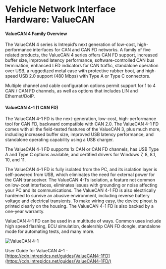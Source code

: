 # Vehicle Network Interface Hardware: ValueCAN

#### **ValueCAN 4 Family Overview**

The ValueCAN 4 series is Intrepid’s next generation of low-cost, high-performance interfaces for CAN and CAN FD networks. A family of five related products, the ValueCAN 4 series offers CAN FD support, increased buffer size, improved latency performance, software-controlled CAN bus termination, enhanced LED indicators for CAN traffic, standalone operation over USB, a ruggedized metal case with protective rubber boot, and high-speed USB 2.0 support (480 Mbps) with Type A or Type C connectors.

Multiple channel and cable configuration options permit support for 1 to 4 CAN / CAN FD channels, as well as options that includes LIN and Ethernet/DoIP.

#### **ValueCAN 4-1 (1 CAN FD)**

The ValueCAN 4-1 FD is the next-generation, low-cost, high-performance tool for CAN FD, backward compatible with CAN 2.0. The ValueCAN 4-1 FD comes with all the field-tested features of the ValueCAN 3, plus much more, including increased buffer size, improved USB latency performance, and standalone operating capability using a USB charger.&#x20;

The ValueCAN 4-1 FD supports 1x CAN or CAN FD channels, has USB Type A and Type C options available, and certified drivers for Windows 7, 8, 8.1, 10, and 11.

The ValueCAN 4-1 FD is fully isolated from the PC, and its isolation layer is self-powered from USB, which eliminates the need for external power for the CAN transceiver. The ValueCAN 4-1’s isolation, a feature not common on low-cost interfaces, eliminates issues with grounding or noise affecting your PC and its communications. The ValueCAN 4-1 FD is also electrically hardened to survive an abusive environment, including reverse battery voltage and electrical transients. To make wiring easy, the device pinout is printed clearly on the housing. The ValueCAN 4-1 FD is also backed by a one-year warranty.

ValueCAN 4-1 FD can be used in a multitude of ways. Common uses include high speed flashing, ECU simulation, dealership CAN FD dongle, standalone mode for automating tests, and many more.&#x20;

![ValueCAN 4-1](../../.gitbook/assets/ValueCAN-4-1\_lights\_900pix.png)

User Guide for ValueCAN 4-1 - [https://cdn.intrepidcs.net/guides/ValueCAN4-1FD](https://cdn.intrepidcs.net/guides/ValueCAN4-1FD/)
